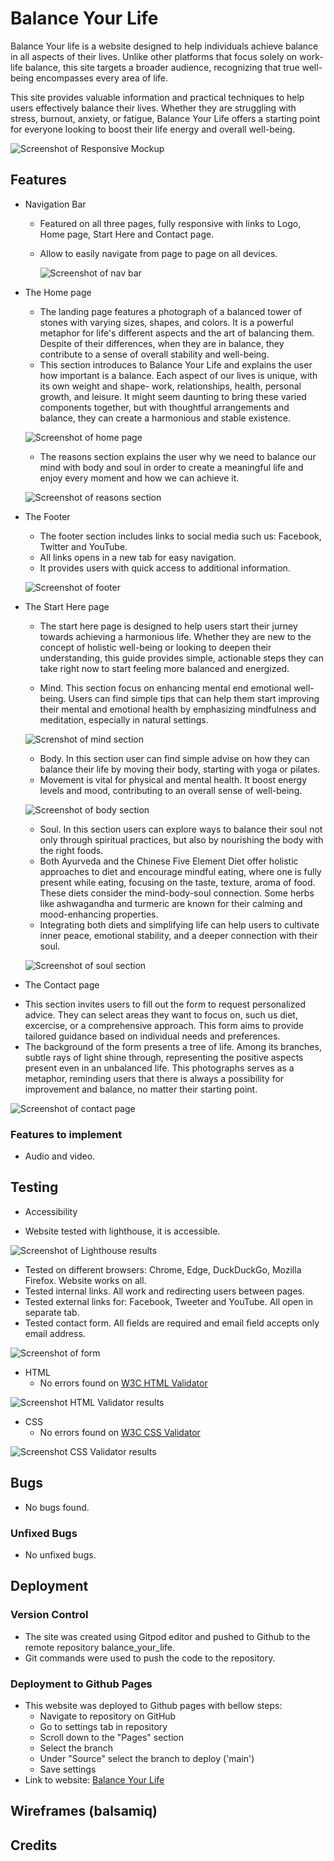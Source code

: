 # Balance Your Life

Balance Your life is a website designed to help individuals achieve balance in all aspects of their lives. Unlike other platforms that focus solely on work-life balance, this site targets a broader audience, recognizing that true well-being encompasses every area of life.

This site provides valuable information and practical techniques to help users effectively balance their lives. Whether they are struggling with stress, burnout, anxiety, or fatigue, Balance Your Life offers a starting point for everyone looking to boost their life energy and overall well-being.


![Screenshot of Responsive Mockup ](/assets/images/readme/responsiveMockup.png)



## Features

* Navigation Bar

   - Featured on all three pages, fully responsive with links to Logo, Home page, Start Here and Contact page.
   - Allow to easily navigate from page to page on all devices. 


     ![Screenshot of nav bar](/assets/images/readme/navBar.png)



* The Home page

   - The landing page features a photograph of a balanced tower of stones with varying sizes, shapes, and colors. It is a powerful metaphor for life's different aspects and the art of balancing them. Despite of their differences, when they are in balance, they contribute to a sense of overall stability and well-being.
   - This section introduces to Balance Your Life and explains the user how important is a balance. Each aspect of our lives is unique, with its own weight and shape- work, relationships, health, personal growth, and leisure. It might seem daunting to bring these varied components together, but with thoughtful arrangements and balance, they can create a harmonious and stable existence.

   ![Screenshot of home page](/assets/images/readme/homePage.png)


   - The reasons section explains the user why we need to balance our mind with body and soul in order to create a meaningful life and enjoy every moment and how we can achieve it.


   ![Screenshot of reasons section](/assets/images/readme/reasons.png)



* The Footer

  - The footer section includes links to social media such us: Facebook, Twitter and YouTube.
  - All links opens in a new tab for easy navigation.
  - It provides users with quick access to additional information.

  ![Screenshot of footer](/assets/images/readme/footer.png) 
  

* The Start Here page

  - The start here page is designed to help users start their jurney towards achieving  a harmonious life. Whether they are new to the concept of holistic well-being or looking to deepen their understanding, this guide provides simple, actionable steps they can take right now to start feeling more balanced and energized.

  - Mind. This section focus on enhancing mental end emotional well-being. Users can find simple tips that can help them start improving their mental and emotional health by emphasizing mindfulness and meditation, especially in natural settings.

  ![Screnshot of mind section](/assets/images/readme/nature.png)

   - Body. In this section user can find simple advise on how they can balance their life by moving their body, starting with yoga or pilates. 
   - Movement is vital for physical and mental health. It boost energy levels and mood, contributing to an overall sense of well-being.

   ![Screenshot of body section](/assets/images/readme/yoga.png)

   - Soul. In this section users can explore ways to balance their soul not only through spiritual practices, but also by nourishing the body with the right foods.
   - Both Ayurveda and the Chinese Five Element Diet offer holistic approaches to diet and encourage mindful eating, where one is fully present while eating, focusing on the taste, texture, aroma of food. These diets consider the mind-body-soul connection. Some herbs like ashwagandha and turmeric are known for their calming and mood-enhancing properties.
   - Integrating both diets and simplifying life can help users to cultivate inner peace, emotional stability, and a deeper connection with their soul.

   ![Screenshot of soul section](/assets/images/readme/spicesHerbs.png)


* The Contact page

 - This section invites users to fill out the form to request personalized advice. They can select areas they want to focus on, such us diet, excercise, or a comprehensive approach. This form aims to provide tailored guidance based on individual needs and preferences.
 - The background of the form presents a tree of life. Among its branches, subtle rays of light shine through, representing the positive aspects present even in an unbalanced life. This photographs serves as a metaphor, reminding users that there is always a possibility for improvement and balance, no matter their starting point. 

 ![Screenshot of contact page](/assets/images/readme/contactPage.png)


### Features to implement

 - Audio and video.



## Testing

- Accessibility

 - Website tested with lighthouse, it is accessible.

![Screenshot of Lighthouse results](/assets/images/readme/lighthouse.png)



- Tested on different browsers: Chrome, Edge, DuckDuckGo, Mozilla Firefox. Website works on all.
- Tested internal links. All work and redirecting users between pages.
- Tested external links for: Facebook, Tweeter and YouTube. All open in separate tab.
- Tested contact form. All fields are required and email field accepts only email address.

![Screenshot of form](/assets/images/readme/form.png)

- HTML  
     - No errors found on  [W3C HTML Validator](http://validator.w3.org/)

![Screenshot HTML Validator results](/assets/images/readme/htmlValidator.png)

- CSS
    - No errors found on [W3C CSS Validator](https://jigsaw.w3.org/css-validator/validator)

![Screenshot CSS Validator results](/assets/images/readme/cssValidator.png)


## Bugs

 - No bugs found.

### Unfixed Bugs

 - No unfixed bugs.

## Deployment

 ### Version Control

  - The site was created using Gitpod editor and pushed to Github to the remote repository balance_your_life.
  - Git commands were used to push the code to the repository.

 ### Deployment to Github Pages

  - This website was deployed to Github pages with bellow steps:
    - Navigate to repository on GitHub
    - Go to settings tab in repository
    - Scroll down to the "Pages" section
    - Select the branch
    - Under "Source" select the branch to deploy ('main')
    - Save settings 
  - Link to website: [Balance Your Life](https://magda-r-bit.github.io/balance_your_life/)



## Wireframes (balsamiq)

## Credits

<!--### Content
- Favicon  taken from [Favicon](https://favicon.io/)
- Icons taken from [Font awesome](https://fontawesome.com/)
- Header, footer and contact page inspired by Love Running project
- Start here page inspired by [YouTube tutorial](https://www.youtube.com/watch?v=UG45sVvR6GU)


### Media

- Images downloaded from  [Pexels](https://favicon.io/) and [Unsplash](https://unsplash.com/) websites. -->


